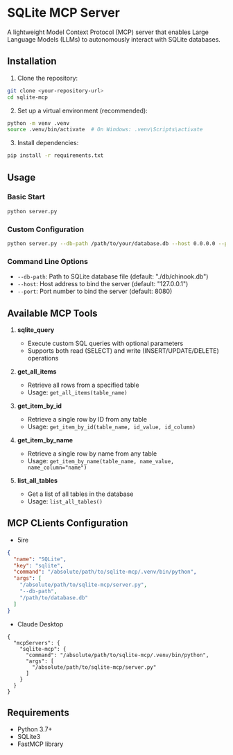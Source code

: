 # SQLite MCP Server

A lightweight Model Context Protocol (MCP) server that enables Large Language Models (LLMs) to autonomously interact with SQLite databases.

## Installation

1. Clone the repository:
```bash
git clone <your-repository-url>
cd sqlite-mcp
```

2. Set up a virtual environment (recommended):
```bash
python -m venv .venv
source .venv/bin/activate  # On Windows: .venv\Scripts\activate
```

3. Install dependencies:
```bash
pip install -r requirements.txt
```

## Usage

### Basic Start
```bash
python server.py
```

### Custom Configuration
```bash
python server.py --db-path /path/to/your/database.db --host 0.0.0.0 --port 9000
```

### Command Line Options

- `--db-path`: Path to SQLite database file (default: "./db/chinook.db")
- `--host`: Host address to bind the server (default: "127.0.0.1")
- `--port`: Port number to bind the server (default: 8080)

## Available MCP Tools

1. **sqlite_query**
   - Execute custom SQL queries with optional parameters
   - Supports both read (SELECT) and write (INSERT/UPDATE/DELETE) operations

2. **get_all_items**
   - Retrieve all rows from a specified table
   - Usage: `get_all_items(table_name)`

3. **get_item_by_id**
   - Retrieve a single row by ID from any table
   - Usage: `get_item_by_id(table_name, id_value, id_column)`

4. **get_item_by_name**
   - Retrieve a single row by name from any table
   - Usage: `get_item_by_name(table_name, name_value, name_column="name")`

5. **list_all_tables**
   - Get a list of all tables in the database
   - Usage: `list_all_tables()`

## MCP CLients Configuration

* 5ire
```json
{
  "name": "SQLite",
  "key": "sqlite",
  "command": "/absolute/path/to/sqlite-mcp/.venv/bin/python",
  "args": [
    "/absolute/path/to/sqlite-mcp/server.py",
    "--db-path",
    "/path/to/database.db"
  ]
}
```

* Claude Desktop
```
{
  "mcpServers": {
    "sqlite-mcp": {
      "command": "/absolute/path/to/sqlite-mcp/.venv/bin/python",
      "args": [
        "/absolute/path/to/sqlite-mcp/server.py"
      ]
    }
  }
}
```

## Requirements

- Python 3.7+
- SQLite3
- FastMCP library